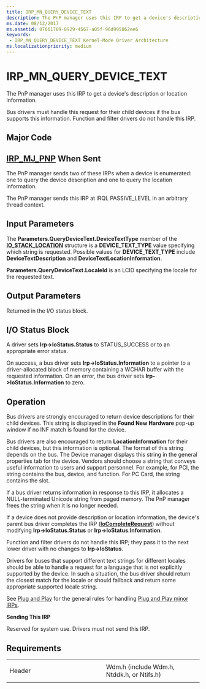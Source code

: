 ```yaml
---
title: IRP_MN_QUERY_DEVICE_TEXT
description: The PnP manager uses this IRP to get a device's description or location information.Bus drivers must handle this request for their child devices if the bus supports this information. Function and filter drivers do not handle this IRP.
ms.date: 08/12/2017
ms.assetid: 07661709-8929-4567-a05f-96d995862ee6
keywords:
 - IRP_MN_QUERY_DEVICE_TEXT Kernel-Mode Driver Architecture
ms.localizationpriority: medium
---
```


# IRP\_MN\_QUERY\_DEVICE\_TEXT


The PnP manager uses this IRP to get a device's description or location information.

Bus drivers must handle this request for their child devices if the bus supports this information. Function and filter drivers do not handle this IRP.

Major Code
----------

[**IRP\_MJ\_PNP**](irp-mj-pnp.md)
When Sent
---------

The PnP manager sends two of these IRPs when a device is enumerated: one to query the device description and one to query the location information.

The PnP manager sends this IRP at IRQL PASSIVE\_LEVEL in an arbitrary thread context.

## Input Parameters


The **Parameters.QueryDeviceText.DeviceTextType** member of the [**IO\_STACK\_LOCATION**](https://msdn.microsoft.com/library/windows/hardware/ff550659) structure is a **DEVICE\_TEXT\_TYPE** value specifying which string is requested. Possible values for **DEVICE\_TEXT\_TYPE** include **DeviceTextDescription** and **DeviceTextLocationInformation**.

**Parameters.QueryDeviceText.LocaleId** is an LCID specifying the locale for the requested text.

## Output Parameters


Returned in the I/O status block.

## I/O Status Block


A driver sets **Irp-&gt;IoStatus.Status** to STATUS\_SUCCESS or to an appropriate error status.

On success, a bus driver sets **Irp-&gt;IoStatus.Information** to a pointer to a driver-allocated block of memory containing a WCHAR buffer with the requested information. On an error, the bus driver sets **Irp-&gt;IoStatus.Information** to zero.

Operation
---------

Bus drivers are strongly encouraged to return device descriptions for their child devices. This string is displayed in the **Found New Hardware** pop-up window if no INF match is found for the device.

Bus drivers are also encouraged to return **LocationInformation** for their child devices, but this information is optional. The format of this string depends on the bus. The Device manager displays this string in the general properties tab for the device. Vendors should choose a string that conveys useful information to users and support personnel. For example, for PCI, the string contains the bus, device, and function. For PC Card, the string contains the slot.

If a bus driver returns information in response to this IRP, it allocates a NULL-terminated Unicode string from paged memory. The PnP manager frees the string when it is no longer needed.

If a device does not provide description or location information, the device's parent bus driver completes the IRP ([**IoCompleteRequest**](https://msdn.microsoft.com/library/windows/hardware/ff548343)) without modifying **Irp-&gt;IoStatus.Status** or **Irp-&gt;IoStatus.Information**.

Function and filter drivers do not handle this IRP; they pass it to the next lower driver with no changes to **Irp-&gt;IoStatus**.

Drivers for buses that support different text strings for different locales should be able to handle a request for a language that is not explicitly supported by the device. In such a situation, the bus driver should return the closest match for the locale or should fallback and return some appropriate supported locale string.

See [Plug and Play](https://msdn.microsoft.com/library/windows/hardware/ff547125) for the general rules for handling [Plug and Play minor IRPs](plug-and-play-minor-irps.md).

**Sending This IRP**

Reserved for system use. Drivers must not send this IRP.

Requirements
------------

<table>
<colgroup>
<col width="50%" />
<col width="50%" />
</colgroup>
<tbody>
<tr class="odd">
<td><p>Header</p></td>
<td>Wdm.h (include Wdm.h, Ntddk.h, or Ntifs.h)</td>
</tr>
</tbody>
</table>

 

 




